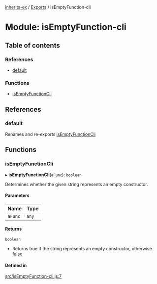 [inherits-ex](../README.md) / [Exports](../modules.md) / isEmptyFunction-cli

# Module: isEmptyFunction-cli

## Table of contents

### References

- [default](isEmptyFunction_cli.md#default)

### Functions

- [isEmptyFunctionCli](isEmptyFunction_cli.md#isemptyfunctioncli)

## References

### default

Renames and re-exports [isEmptyFunctionCli](isEmptyFunction_cli.md#isemptyfunctioncli)

## Functions

### isEmptyFunctionCli

▸ **isEmptyFunctionCli**(`aFunc`): `boolean`

Determines whether the given string represents an empty constructor.

#### Parameters

| Name | Type |
| :------ | :------ |
| `aFunc` | `any` |

#### Returns

`boolean`

- Returns true if the string represents an empty constructor, otherwise false

#### Defined in

[src/isEmptyFunction-cli.js:7](https://github.com/snowyu/inherits-ex.js/blob/505b794/src/isEmptyFunction-cli.js#L7)

